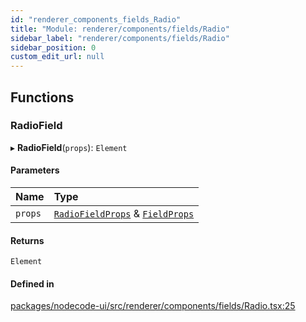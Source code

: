 ```yaml
---
id: "renderer_components_fields_Radio"
title: "Module: renderer/components/fields/Radio"
sidebar_label: "renderer/components/fields/Radio"
sidebar_position: 0
custom_edit_url: null
---
```


## Functions

### RadioField

▸ **RadioField**(`props`): `Element`

#### Parameters

| Name | Type |
| :------ | :------ |
| `props` | [`RadioFieldProps`](../interfaces/renderer_types_NodePackage.RadioFieldProps.md) & [`FieldProps`](renderer_types_util.md#fieldprops-24) |

#### Returns

`Element`

#### Defined in

[packages/nodecode-ui/src/renderer/components/fields/Radio.tsx:25](https://github.com/bischoff-m/nodecode/blob/1978ab5/packages/nodecode-ui/src/renderer/components/fields/Radio.tsx#L25)
